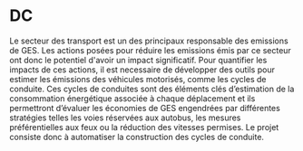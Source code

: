 # DC

Le secteur des transport est un des principaux responsable des emissions de GES. Les actions posées pour réduire les emissions émis par ce secteur ont donc le potentiel d'avoir un impact significatif. Pour quantifier les impacts 
de ces actions, il est necessaire de développer des outils pour estimer les émissions des véhicules motorisés, comme les cycles de conduite. Ces cycles de conduites sont des éléments clés d’estimation de la consommation énergétique associée à chaque déplacement et ils permettront d’évaluer les économies de GES engendrées par différentes stratégies telles les voies réservées aux autobus, les mesures préférentielles aux feux ou la réduction des vitesses permises. Le projet consiste donc à automatiser la construction des cycles de conduite.